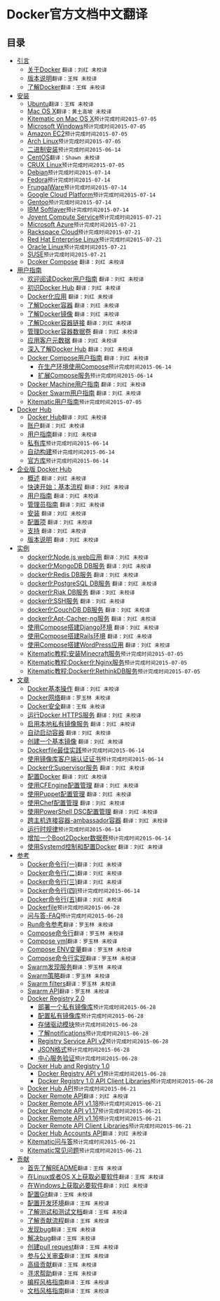 # Docker官方文档中文翻译

## 目录

* [引言](About/README.md)
    * [关于Docker](About/docker.md) `翻译：刘红 未校译`
    * [版本说明](About/release-notes.md)`翻译：王辉 未校译`
    * [了解Docker](About/understanding-docker.md)`翻译：王辉 未校译`
* [安装](Installation/README.md)
    * [Ubuntu](Installation/ubuntulinux.md)`翻译：王辉 未校译`
    * [Mac OS X](Installation/mac.md)`翻译：黄土高坡 未校译`
    * [Kitematic on Mac OS X](Kitematic/install.md)`预计完成时间2015-07-05`
    * [Microsoft Windows](Installation/windows.md)`预计完成时间2015-07-05`
    * [Amazon EC2](Installation/amazon.md)`预计完成时间2015-07-05`
    * [Arch Linux](Installation/archlinux.md)`预计完成时间2015-07-05`
    * [二进制安装](Installation/binaries.md)`预计完成时间2015-06-14`
    * [CentOS](Installation/centos.md)`翻译：Shawn 未校译`
    * [CRUX Linux](Installation/cruxlinux.md)`预计完成时间2015-07-05`
    * [Debian](Installation/debian.md)`预计完成时间2015-07-14`
    * [Fedora](Installation/fedora.md)`预计完成时间2015-07-14`
    * [FrungalWare](Installation/frugalware.md)`预计完成时间2015-07-14`
    * [Google Cloud Platform](Installation/google.md)`预计完成时间2015-07-14`
    * [Gentoo](Installation/geetoolinux.md)`预计完成时间2015-07-14`
    * [IBM Softlayer](Installation/softlayer.md)`预计完成时间2015-07-14`
    * [Joyent Compute Service](Installation/joyent.md)`预计完成时间2015-07-21`
    * [Microsoft Azure](Installation/azure.md)`预计完成时间2015-07-21`
    * [Rackspace Cloud](Installation/rackspace.md)`预计完成时间2015-07-21`
    * [Red Hat Enterprise Linux](Installation/rhel.md)`预计完成时间2015-07-21`
    * [Oracle Linux](Installation/oracle.md)`预计完成时间2015-07-21`
    * [SUSE](Installation/suse.md)`预计完成时间2015-07-21`
    * [Dcoker Compose](Compose/install/compose.md) `翻译：刘红 未校译`
* [用户指南](UserGuide/README.md)
    * [欢迎阅读Docker用户指南](UserGuide/userguide.md) `翻译：刘红 未校译`
    * [初识Docker Hub](UserGuide/dockerhub.md) `翻译：刘红 未校译`
    * [Docker化应用](UserGuide/dockerizing.md) `翻译：刘红 未校译`
    * [了解Docker容器](UserGuide/dockercontainers.md) `翻译：刘红 未校译`
    * [了解Docker镜像](UserGuide/dockerimages.md) `翻译：刘红 未校译`
    * [了解Dcoker容器链接](UserGuide/dockerlinks.md) `翻译：刘红 未校译`
    * [管理Docker容器数据卷](UserGuide/dockervolumes.md) `翻译：刘红 未校译`
    * [应用客户元数据](UserGuide/labels-custom-metadata.md) `翻译：刘红 未校译`
    * [深入了解Docker Hub](UserGuide/dockerrepos.md) `翻译：刘红 未校译`
    * [Docker Compose用户指南](Compose/dockercompose.md) `翻译：刘红 未校译`
	    * [在生产环境使用Compose](Compose/production.md)`预计完成时间2015-06-14`
	    * [扩展Compose服务](Compose/extends.md)`预计完成时间2015-06-14`
    * [Docker Machine用户指南](UserGuide/dockermachine.md) `翻译：刘红 未校译`
    * [Docker Swarm用户指南](UserGuide/dockerswarm.md) `翻译：刘红 未校译`
    * [Kitematic用户指南](Kitematic/userguide.md)`预计完成时间2015-07-05`
* [Docker Hub](DockerHub/README.md)
	* [Docker Hub](DockerHub/docker-hub.md)`翻译：刘红 未校译`
	* [账户](DockerHub/accounts.md)`翻译：刘红 未校译`
	* [用户指南](DockerHub/userguide.md)`翻译：刘红 未校译`
	* [私有库](DockerHub/repos.md)`预计完成时间2015-06-14`
	* [自动构建](DockerHub/builds.md)`预计完成时间2015-06-14`
	* [官方库](DockerHub/official_repos.md)`预计完成时间2015-06-14`
* [企业版 Docker Hub](DockerHubEnterprise/README.md) 
	* [概述](DockerHubEnterprise/docker-hub-enterprise.md)  `翻译：刘红 未校译`
	* [快速开始：基本流程](DockerHubEnterprise/quick-start.md)  `翻译：刘红 未校译`
	* [用户指南](DockerHubEnterprise/userguide.md)  `翻译：刘红 未校译`
	* [管理员指南](DockerHubEnterprise/adminguide.md)  `翻译：刘红 未校译`
	* [安装](DockerHubEnterprise/install.md)  `翻译：刘红 未校译`
	* [配置项](DockerHubEnterprise/configuration.md)  `翻译：刘红 未校译`
	* [支持](DockerHubEnterprise/support.md)  `翻译：刘红 未校译`
	* [版本说明](DockerHubEnterprise/release-notes.md)  `翻译：刘红 未校译`
* [实例](Examples/README.md)
	* [docker化Node.js web应用](Examples/nodejs_web_app.md) `翻译：刘红 未校译`
	* [docker化MongoDB DB服务](Examples/mongodb.md) `翻译：刘红 未校译`
	* [docker化Redis DB服务](Examples/running_redis_service.md) `翻译：刘红 未校译`
	* [docker化PostgreSQL DB服务](Examples/postgresql_service.md) `翻译：刘红 未校译`
	* [docker化Riak DB服务](Examples/running_riak_service.md) `翻译：刘红 未校译`
	* [docker化SSH服务](Examples/running_ssh_service.md) `翻译：刘红 未校译`
	* [docker化CouchDB DB服务](Examples/couchdb_data_volumes.md) `翻译：刘红 未校译`
	* [docker化Apt-Cacher-ng服务](Examples/apt-cacher-ng.md) `翻译：刘红 未校译`
	* [使用Compose搭建Django环境](Examples/compose_django.md) `翻译：刘红 未校译`
	* [使用Compose搭建Rails环境](Examples/compose_rails.md) `翻译：刘红 未校译`
	* [使用Compose搭建WordPress应用](Examples/compose_wordpress.md) `翻译：刘红 未校译`
	* [Kitematic教程:安装Minecraft服务](Kitematic/minecraft-server.md)`预计完成时间2015-07-05`
	* [Kitematic教程:Docker化Nginx服务](Kitematic/minecraft-server.md)`预计完成时间2015-07-05`
	* [Kitematic教程:Docker化RethinkDB服务](Kitematic/minecraft-server.md)`预计完成时间2015-07-05`
* [文章](Articles/README.md)
	* [Docker基本操作](Articles/basics.md) `翻译：刘红 未校译`
	* [Docker网络](Articles/networking.md)`翻译：罗玉林 未校译`
	* [Docker安全](Articles/security.md)`翻译：王辉 未校译`
	* [运行Docker HTTPS服务](Articles/https.md) `翻译：刘红 未校译`
	* [启用本地私有镜像服务](Articles/registry_mirror.md) `翻译：刘红 未校译`
	* [自动启动容器](Articles/host_integration.md) `翻译：刘红 未校译`
	* [创建一个基本镜像](Articles/baseimages.md) `翻译：刘红 未校译`
	* [Dockerfile最佳实践](Articles/dockerfile_best-practices.md)`预计完成时间2015-06-14`
	* [使用镜像库客户端认证证书](Articles/certificates.md)`预计完成时间2015-06-14`
	* [Docker化Supervisor服务](Articles/using_supervisor.md) `翻译：刘红 未校译`
	* [配置Docker](Articles/configuring.md) `翻译：刘红 未校译`
	* [使用CFEngine配置管理](Articles/cfengine_process_management.md) `翻译：刘红 未校译`
	* [使用Puppet配置管理](Articles/puppet.md) `翻译：刘红 未校译`
	* [使用Chef配置管理](Articles/chef.md) `翻译：刘红 未校译`
	* [使用PowerShell DSC配置管理](Articles/dsc.md) `翻译：刘红 未校译`
	* [跨主机连接容器-ambassador容器](Articles/ambassador_pattern_linking.md) `翻译：刘红 未校译`
	* [运行时规律](Articles/runmetrics.md)`预计完成时间2015-06-14`
	* [增加一个Boot2Docker数据卷](Articles/b2d_volume_resize.md)`预计完成时间2015-06-14`
	* [使用Systemd控制和配置Docker](Articles/systemd.md) `翻译：刘红 未校译`
* [参考](Reference/README.md)
	* [Docker命令行(一)](Reference/commandline/cli-1.md)`翻译：刘红 未校译`
	* [Docker命令行(二)](Reference/commandline/cli-2.md)`翻译：刘红 未校译`
	* [Docker命令行(三)](Reference/commandline/cli-3.md)`翻译：刘红 未校译`
	* [Docker命令行(四)](Reference/commandline/cli-4.md)`预计完成时间2015-06-14`
	* [Docker命令行(五)](Reference/commandline/cli-5.md)`翻译：刘红 未校译`
	* [Dockerfile](Reference/commandline/cli.md)`预计完成时间2015-06-28`
	* [问与答-FAQ](Reference/commandline/cli.md)`预计完成时间2015-06-28`
	* [Run命令参考](Reference/run.md)`翻译：罗玉林 未校译`
	* [Compose命令行](Compose/cli.md)`翻译：罗玉林 未校译`
	* [Compose yml](Compose/yml.md)`翻译：罗玉林 未校译`
	* [Compose ENV变量](Compose/evn.md)`翻译：罗玉林 未校译`
	* [Compose命令行实现](Compose/completion.md)`翻译：罗玉林 未校译`
	* [Swarm发现服务](Swarm/discovery.md)`翻译：罗玉林 未校译`
	* [Swarm策略](Swarm/strategy.md)`翻译：罗玉林 未校译`
	* [Swarm filters](Swarm/filter.md)`翻译：罗玉林 未校译`
	* [Swarm API](Swarm/API.md)`翻译：罗玉林 未校译`
	* [Docker Registry 2.0](Reference/commandline/cli.md)
		* [部署一个私有镜像库](Reference/commandline/cli.md)`预计完成时间2015-06-28`
		* [配置私有镜像库](Reference/commandline/cli.md)`预计完成时间2015-06-28`
		* [存储驱动模块](Reference/commandline/cli.md)`预计完成时间2015-06-28`
		* [了解notifications](Reference/commandline/cli.md)`预计完成时间2015-06-28`
		* [Registry Service API v2](Reference/commandline/cli.md)`预计完成时间2015-06-28`
		* [JSON格式](Reference/commandline/cli.md)`预计完成时间2015-06-28`
		* [中心服务验证](Reference/commandline/cli.md)`预计完成时间2015-06-28`
	* [Docker Hub and Registry 1.0](Reference/commandline/cli.md)
		* [Docker Registry API v1](Reference/commandline/cli.md)`预计完成时间2015-06-28`
		* [Docker Registry 1.0 API Client Libraries](Reference/commandline/cli.md)`预计完成时间2015-06-28`
	* [Docker Hub API](Reference/commandline/cli.md)`预计完成时间2015-06-21`
	* [Docker Remote API](Reference/api/docker_remote_api.md)`翻译：刘红 未校译`
	* [Docker Remote API v1.18](Reference/commandline/cli.md)`预计完成时间2015-06-21`
	* [Docker Remote API v1.17](Reference/commandline/cli.md)`预计完成时间2015-06-21`
	* [Docker Remote API v1.16](Reference/commandline/cli.md)`预计完成时间2015-06-21`
	* [Docker Remote API Client Libraries](Reference/commandline/cli.md)`预计完成时间2015-06-21`
	* [Docker Hub Accounts API](Reference/api/docker_io_accounts_api.md)`翻译：刘红 未校译`
	* [Kitematic问与答](Kitematic/faq.md)`预计完成时间2015-06-21`
	* [Kitematic常见问题](Kitematic/known-issues.md)`预计完成时间2015-06-21`
* [贡献](Project/README.md)
	* [首先了解README](Project/who-written-for.md)`翻译：王辉 未校译`
	* [在Linux或者OS X上获取必要软件](Project/software-required.md)`翻译：王辉 未校译`
	* [在Windows上获取必要软件](Project/software-required-win.md)`翻译：刘红 未校译`
	* [配置Git](Project/set-up-git.md)`翻译：王辉 未校译`
	* [配置开发环境](Project/set-up-dev-env.md)`翻译：王辉 未校译`
	* [了解测试和测试文档](Project/test-and-docs.md)`翻译：王辉 未校译`
	* [了解贡献流程](Project/make-a-contribution.md)`翻译：王辉 未校译`
	* [发现bug](Project/find-an-issue.md)`翻译：王辉 未校译`
	* [解决bug](Project/work-issue.md)`翻译：王辉 未校译`
	* [创建pull request](Project/create-pr.md)`翻译：王辉 未校译`
	* [参与公关审查](Project/review-pr.md)`翻译：王辉 未校译`
	* [高级贡献](Project/advanced-contributing.md)`翻译：王辉 未校译`
	* [寻求帮助](Project/get-help.md)`翻译：王辉 未校译`
	* [编程风格指南](Project/coding-style.md)`翻译：王辉 未校译`
	* [文档风格指南](Project/doc-style.md)`翻译：王辉 未校译`
